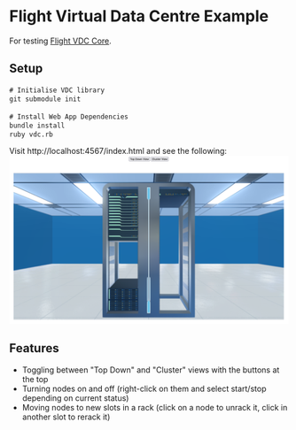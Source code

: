 # Flight Virtual Data Centre Example

For testing [Flight VDC Core](https://github.com/openflighthpc/flight-vdc-core).

## Setup 

```
# Initialise VDC library
git submodule init

# Install Web App Dependencies
bundle install
ruby vdc.rb
```

Visit http://localhost:4567/index.html and see the following:
![](img/index.png)

## Features

- Toggling between "Top Down" and "Cluster" views with the buttons at the top
- Turning nodes on and off (right-click on them and select start/stop depending on current status) 
- Moving nodes to new slots in a rack (click on a node to unrack it, click in another slot to rerack it) 

